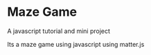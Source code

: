 # Maze Game

A javascript tutorial and mini project

Its a maze game using javascript using matter.js
